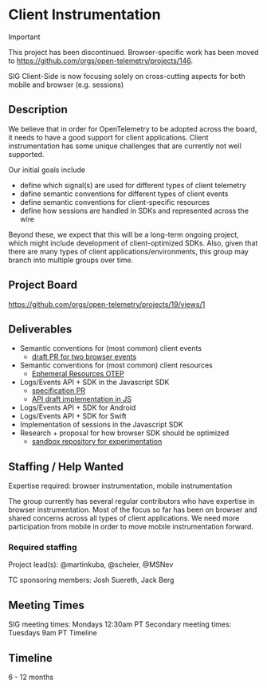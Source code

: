 # Client Instrumentation

> [!IMPORTANT]
> This project has been discontinued.
> Browser-specific work has been moved to https://github.com/orgs/open-telemetry/projects/146.
> 
> SIG Client-Side is now focusing solely on cross-cutting aspects for both mobile and browser (e.g. sessions)

## Description

We believe that in order for OpenTelemetry to be adopted across the board, it needs to have a good support for client applications. Client instrumentation has some unique challenges that are currently not well supported.

Our initial goals include

* define which signal(s) are used for different types of client telemetry
* define semantic conventions for different types of client events
* define semantic conventions for client-specific resources
* define how sessions are handled in SDKs and represented across the wire

Beyond these, we expect that this will be a long-term ongoing project, which might include development of client-optimized SDKs. Also, given that there are many types of client applications/environments, this group may branch into multiple groups over time.

## Project Board

https://github.com/orgs/open-telemetry/projects/19/views/1

## Deliverables

* Semantic conventions for (most common) client events
  * [draft PR for two browser events](https://github.com/martinkuba/opentelemetry-specification/pull/1)
* Semantic conventions for (most common) client resources
  * [Ephemeral Resources OTEP](https://github.com/open-telemetry/oteps/pull/208)
* Logs/Events API + SDK in the Javascript SDK
  * [specification PR](https://github.com/open-telemetry/opentelemetry-specification/pull/2676)
  * [API draft implementation in JS](https://github.com/open-telemetry/opentelemetry-js/pull/3117)
* Logs/Events API + SDK for Android
* Logs/Events API + SDK for Swift
* Implementation of sessions in the Javascript SDK
* Research + proposal for how browser SDK should be optimized
  * [sandbox repository for experimentation](https://github.com/open-telemetry/opentelemetry-sandbox-web-js)

## Staffing / Help Wanted

Expertise required: browser instrumentation, mobile instrumentation

The group currently has several regular contributors who have expertise in browser instrumentation. Most of the focus so far has been on browser and shared concerns across all types of client applications. We need more participation from mobile in order to move mobile instrumentation forward.

### Required staffing

Project lead(s): @martinkuba, @scheler, @MSNev

TC sponsoring members:
Josh Suereth, Jack Berg

## Meeting Times

SIG meeting times: Mondays 12:30am PT
Secondary meeting times: Tuesdays 9am PT
Timeline

##  Timeline
6 - 12 months

